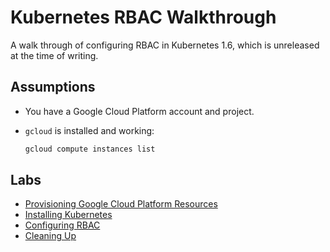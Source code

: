 # Kubernetes RBAC Walkthrough

A walk through of configuring RBAC in Kubernetes 1.6, which is unreleased at
the time of writing.

## Assumptions

* You have a Google Cloud Platform account and project.
* `gcloud` is installed and working:

    ```sh
    gcloud compute instances list
    ```

## Labs

* [Provisioning Google Cloud Platform Resources](provisioning-gcp.md)
* [Installing Kubernetes](installing-kubernetes.md)
* [Configuring RBAC](configuring-rbac.md)
* [Cleaning Up](cleanup.md)
